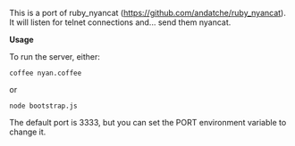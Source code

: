 This is a port of ruby_nyancat (https://github.com/andatche/ruby_nyancat). It will listen for telnet connections and... send them nyancat.

__Usage__

To run the server, either:

    coffee nyan.coffee
or

    node bootstrap.js

The default port is 3333, but you can set the PORT environment variable to change it.